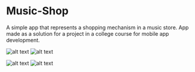 # Music-Shop
A simple app that represents a shopping mechanism in a music store. App made as a solution for a project in a college course for mobile app development.

![alt text](http://sk.uploads.im/DIOAY.png)  ![alt text](http://sm.uploads.im/dJH8R.png)

![alt text](http://sm.uploads.im/PCrRE.png) ![alt text](http://sl.uploads.im/dJVk8.png)
